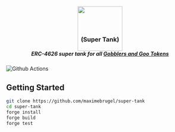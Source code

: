 
# <h1 align="center"> <img src="https://img.icons8.com/color/344/tank.png" width="120" > </h1>
# <h3 align="center" style="margin-top:-80px">(Super Tank)</h3>

<h5 align="center"> ERC-4626 super tank for all <a href="https://github.com/artgobblers/art-gobblers">Gobblers and Goo Tokens</a> </h5>

![Github Actions](https://github.com/maximebrugel/super-tank/workflows/CI/badge.svg)

## Getting Started

```sh
git clone https://github.com/maximebrugel/super-tank
cd super-tank
forge install
forge build
forge test
```
